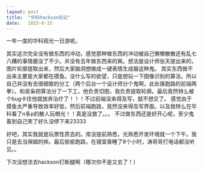 ```yaml
---
layout: post
title:  "华科hackson后记" 
date:   2015-6-15
---
```

  一年一度的华科观光一日游呢。
  
  其实这次完全没有做东西的冲动，感觉那种做东西的冲动被自己懒懒散散还有乱七八糟的事情磨没了不少。并没有去年做东西来的爽。想法是设计师张天提出来的，图片轮廓提取出来，然后大家脑洞想做成一键表情生成器这种鬼。
  其实东西做不出来主要是大家都在摸鱼。没什么写的欲望，只是想玩一下图像识别的算法。所以自己并没有去很细致的分工（两个后台一个设计师分个鬼啊，此处揍跑路的前端两拳）。和吴枭把算法分了一下工，他负责切图，我负责提取轮廓。最后竟然特么被个bug卡住他就放弃治疗了！！！不过前端没来得及写，就不想交了。
  感觉由于摸鱼太严重导致效率好低，然后前端跑路，竟然没来得及写界面。以及我特么在华科看了n多p的散人玩橙光！！真是没救了。。。
不过做东西还是好开心呢，至少鬼畜到自己笑了好久没停下来23333

好吧，其实我就是玩票性质去的。库没提前熟悉，光熟悉开发环境就一个下午。我只是去当保姆的摔。最后偷偷跑路，在寝室昏睡了8个小时，涛哥哥打电话都没听见。。

下次没想法去hackson打断腿啊（哪次你不是又去了！）
